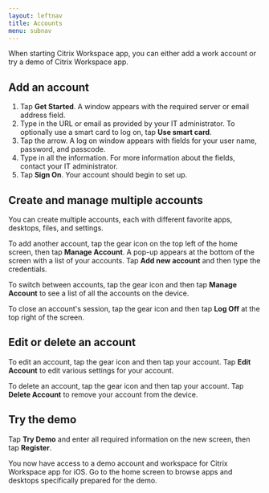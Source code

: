 ```yaml
---
layout: leftnav
title: Accounts
menu: subnav
---
```


When starting Citrix Workspace app, you can either add a work account or try a demo of Citrix Workspace app.

## Add an account

1.  Tap **Get Started**. A window appears with the required server or email address field.
2.  Type in the URL or email as provided by your IT administrator. To optionally use a smart card to log on, tap **Use smart card**.
3.  Tap the arrow. A log on window appears with fields for your user name, password, and passcode.
4.  Type in all the information. For more information about the fields, contact your IT administrator.
5.  Tap **Sign On**. Your account should begin to set up.

## Create and manage multiple accounts

You can create multiple accounts, each with different favorite apps, desktops, files, and settings.

To add another account, tap the gear icon on the top left of the home screen, then tap **Manage Account**. A pop-up appears at the bottom of the screen with a list of your accounts. Tap **Add new account** and then type the credentials.

To switch between accounts, tap the gear icon and then tap **Manage Account** to see a list of all the accounts on the device.

To close an account's session, tap the gear icon and then tap **Log Off** at the top right of the screen.

## Edit or delete an account

To edit an account, tap the gear icon and then tap your account. Tap **Edit Account** to edit various settings for your account.

To delete an account, tap the gear icon and then tap your account. Tap **Delete Account** to remove your account from the device.

## Try the demo

Tap **Try Demo** and enter all required information on the new screen, then tap **Register**.

You now have access to a demo account and workspace for Citrix Workspace app for iOS. Go to the home screen to browse apps and desktops specifically prepared for the demo.